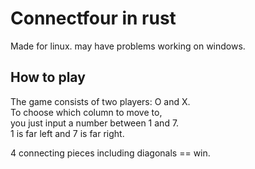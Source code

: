 # Connectfour in rust
 
 Made for linux. 
 may have problems 
 working on windows.
 
## How to play

The game consists of two players: O and X.   
To choose which column to move to,  
you just input a number between 1 and 7.    
1 is far left and 7 is far right.    
      
4 connecting pieces including diagonals == win.
